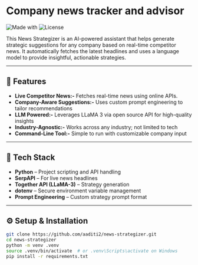 # Company news tracker and advisor


![Made with](https://img.shields.io/badge/Made%20with-Python%20%26%20LLMs-blue)
![License](https://img.shields.io/badge/license-MIT-green)

This News Strategizer is an AI-powered assistant that helps generate strategic suggestions for any company based on real-time competitor news. It automatically fetches the latest headlines and uses a language model to provide insightful, actionable strategies.

---

## 🚀 Features

- **Live Competitor News:-** Fetches real-time news using online APIs.
- **Company-Aware Suggestions:-** Uses custom prompt engineering to tailor recommendations
- **LLM Powered:-** Leverages LLaMA 3 via open source API for high-quality insights
- **Industry-Agnostic:-** Works across any industry; not limited to tech
- **Command-Line Tool:-** Simple to run with customizable company input

---

## 🧰 Tech Stack

- **Python** – Project scripting and API handling
- **SerpAPI** – For live news headlines
- **Together API (LLaMA-3)** – Strategy generation
- **dotenv** – Secure environment variable management
- **Prompt Engineering** – Custom strategy prompt format

---

## ⚙️ Setup & Installation

```bash
git clone https://github.com/aaditi2/news-strategizer.git
cd news-strategizer
python -m venv .venv
source .venv/bin/activate  # or .venv\Scripts\activate on Windows
pip install -r requirements.txt
